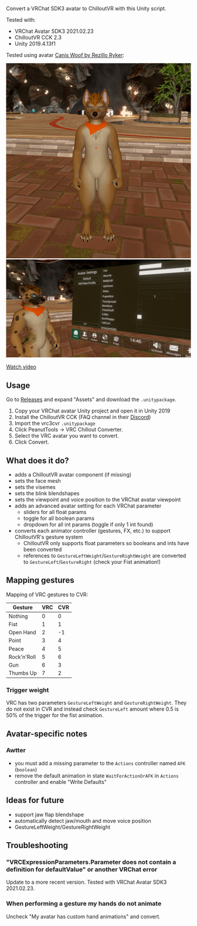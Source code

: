 Convert a VRChat SDK3 avatar to ChilloutVR with this Unity script.

Tested with:
- VRChat Avatar SDK3 2021.02.23
- ChilloutVR CCK 2.3
- Unity 2019.4.13f1

Tested using avatar [Canis Woof by Rezillo Ryker](https://www.vrcarena.com/assets/fnADyoq3IE5b4zIZGanA):

<img src="assets/screenshot_caniswoof_fat.png" />

<img src="assets/screenshot_sliders.png" />

[Watch video](assets/recording_caniswoof.mp4?raw=true)

## Usage

Go to [Releases](https://github.com/imagitama/vrc3cvr/releases/latest) and expand "Assets" and download the `.unitypackage`.

1. Copy your VRChat avatar Unity project and open it in Unity 2019
2. Install the ChilloutVR CCK (FAQ channel in their [Discord](https://discord.gg/ABI))
3. Import the vrc3cvr `.unitypackage`
4. Click PeanutTools -> VRC Chillout Converter.
5. Select the VRC avatar you want to convert.
6. Click Convert.

## What does it do?

- adds a ChilloutVR avatar component (if missing)
- sets the face mesh
- sets the visemes
- sets the blink blendshapes
- sets the viewpoint and voice position to the VRChat avatar viewpoint
- adds an advanced avatar setting for each VRChat parameter
  - sliders for all float params
  - toggle for all boolean params
  - dropdown for all int params (toggle if only 1 int found)
- converts each animator controller (gestures, FX, etc.) to support ChilloutVR's gesture system
  - ChilloutVR only supports float parameters so booleans and ints have been converted
  - references to `GestureLeftWeight`/`GestureRightWeight` are converted to `GestureLeft`/`GestureRight` (check your Fist animation!)

## Mapping gestures

Mapping of VRC gestures to CVR:

| Gesture | VRC | CVR |
| --- | --- | --- | 
| Nothing | 0 | 0 |
| Fist | 1 | 1 |
| Open Hand | 2 | -1 |
| Point | 3 | 4 |
| Peace | 4 | 5 |
| Rock'n'Roll | 5 | 6 |
| Gun | 6 | 3 |
| Thumbs Up | 7 | 2 |

### Trigger weight

VRC has two parameters `GestureLeftWeight` and `GestureRightWeight`. They do not exist in CVR and instead check `GestureLeft` amount where 0.5 is 50% of the trigger for the fist animation.

## Avatar-specific notes

### Awtter

- you must add a missing parameter to the `Actions` controller named `AFK` (`boolean`)
- remove the default animation in state `WaitForActionOrAFK` in `Actions` controller and enable "Write Defaults"

## Ideas for future

- support jaw flap blendshape
- automatically detect jaw/mouth and move voice position
- GestureLeftWeight/GestureRightWeight

## Troubleshooting

### "VRCExpressionParameters.Parameter does not contain a definition for defaultValue" or another VRChat error

Update to a more recent version. Tested with VRChat Avatar SDK3 2021.02.23.

### When performing a gesture my hands do not animate

Uncheck "My avatar has custom hand animations" and convert.